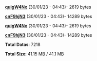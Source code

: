 [**quigW4Nx**](/data/quigW4Nx.txt) (30/01/23 - 04:43)- 2619 bytes

[**cnF9hjN3**](/data/cnF9hjN3.txt) (30/01/23 - 04:43)- 14289 bytes

[**quigW4Nx**](/data/quigW4Nx.txt) (30/01/23 - 04:43)- 2619 bytes

[**cnF9hjN3**](/data/cnF9hjN3.txt) (30/01/23 - 04:43)- 14289 bytes

**Total Datas**: 7218

**Total Size**: 41.15 MB / 41.1 MB